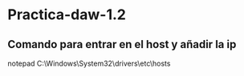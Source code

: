 # Practica-daw-1.2

## Comando para entrar en el host y añadir la ip

notepad C:\Windows\System32\drivers\etc\hosts
